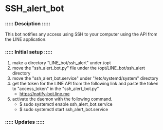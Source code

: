 # SSH\_alert\_bot

### ::::: Desciption :::::
This bot notifies any access using SSH to your computer using the API from the LINE application.

### ::::: Initial setup :::::
1. make a directory "LINE\_bot/ssh\_alert" under /opt
2. move the "ssh\_alert\_bot.py" file under the /opt/LINE\_bot/ssh\_alert directory
3. move the "ssh\_alert\_bot.service" under "/etc/systemd/system" directory
4. get the token for the LINE API from the following link and paste the token to "access\_token" in the "ssh\_alert\_bot.py"
	- https://notify-bot.line.me
5. activate the daemon with the following command.
	- $ sudo systemctl enable ssh\_alert\_bot.service
	- $ sudo systemctl start ssh\_alert\_bot.service

### ::::: Updates :::::
